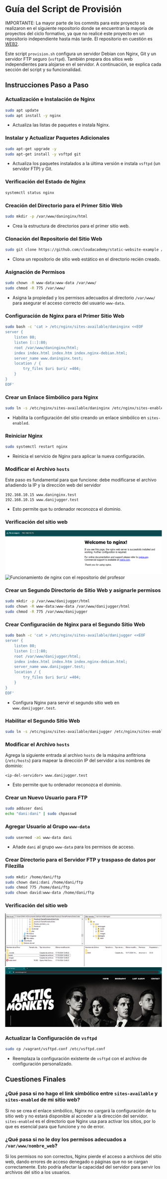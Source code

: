 # Guía del Script de Provisión

IMPORTANTE: La mayor parte de los commits para este proyecto se realizaron en el siguiente repositorio donde se encuentran la mayoría de proyectos del ciclo formativo, ya que no realicé este proyecto en un repositorio independiente hasta más tarde. El repositorio en cuestión es [WEB2](https://github.com/Danielfo684/WEB2).

Este script `provision.sh` configura un servidor Debian con Nginx, Git y un servidor FTP seguro (`vsftpd`). También prepara dos sitios web independientes para alojarse en el servidor. A continuación, se explica cada sección del script y su funcionalidad.

## Instrucciones Paso a Paso

### Actualización e Instalación de Nginx
```bash
sudo apt update
sudo apt install -y nginx
```
- Actualiza las listas de paquetes e instala Nginx.

### Instalar y Actualizar Paquetes Adicionales
```bash
sudo apt-get upgrade -y
sudo apt-get install -y vsftpd git
```
- Actualiza los paquetes instalados a la última versión e instala `vsftpd` (un servidor FTP) y Git.

### Verificación del Estado de Nginx
```bash
systemctl status nginx
```

### Creación del Directorio para el Primer Sitio Web
```bash
sudo mkdir -p /var/www/daninginx/html
```
- Crea la estructura de directorios para el primer sitio web.

### Clonación del Repositorio del Sitio Web
```bash
sudo git clone https://github.com/cloudacademy/static-website-example /var/www/daninginx/html
```
- Clona un repositorio de sitio web estático en el directorio recién creado.

### Asignación de Permisos
```bash
sudo chown -R www-data:www-data /var/www/
sudo chmod -R 775 /var/www/
```
- Asigna la propiedad y los permisos adecuados al directorio `/var/www/` para asegurar el acceso correcto del usuario `www-data`.

### Configuración de Nginx para el Primer Sitio Web
```bash
sudo bash -c 'cat > /etc/nginx/sites-available/daninginx <<EOF
server {
    listen 80;
    listen [::]:80;
    root /var/www/daninginx/html;
    index index.html index.htm index.nginx-debian.html;
    server_name www.daninginx.test;
    location / {
        try_files $uri $uri/ =404;
    }
}
EOF'
```

### Crear un Enlace Simbólico para Nginx
```bash
sudo ln -s /etc/nginx/sites-available/daninginx /etc/nginx/sites-enabled
```
- Habilita la configuración del sitio creando un enlace simbólico en `sites-enabled`.

### Reiniciar Nginx
```bash
sudo systemctl restart nginx
```
- Reinicia el servicio de Nginx para aplicar la nueva configuración.

### Modificar el Archivo `hosts`
Este paso es fundamental para que funcione: debe modificarse el archivo añadiendo la IP y la dirección web del servidor
```
192.168.10.15 www.daninginx.test
192.168.10.15 www.danijugger.test
```
- Esto permite que tu ordenador reconozca el dominio.

### Verificación del sitio web
![Captura de Filezilla](./images/nginx.png)
![Funcionamiento de nginx con el repositorio del profesor](./images/daninginx.test-working.png.png)

### Crear un Segundo Directorio de Sitio Web y asignarle permisos
```bash
sudo mkdir -p /var/www/danijugger/html
sudo chown -R www-data:www-data /var/www/danijugger/html
sudo chmod -R 775 /var/www/danijugger
```

### Crear Configuración de Nginx para el Segundo Sitio Web
```bash
sudo bash -c 'cat > /etc/nginx/sites-available/danijugger <<EOF
server {
    listen 80;
    listen [::]:80;
    root /var/www/danijugger/html;
    index index.html index.htm index.nginx-debian.html;
    server_name www.danijugger.test;
    location / {
        try_files $uri $uri/ =404;
    }
}
EOF'
```
- Configura Nginx para servir el segundo sitio web en `www.danijugger.test`.

### Habilitar el Segundo Sitio Web
```bash
sudo ln -s /etc/nginx/sites-available/danijugger /etc/nginx/sites-enabled
```

### Modificar el Archivo `hosts`
Agrega la siguiente entrada al archivo `hosts` de la máquina anfitriona (`/etc/hosts`) para mapear la dirección IP del servidor a los nombres de dominio:
```
<ip-del-servidor> www.danijugger.test
```
- Esto permite que tu ordenador reconozca el dominio.

### Crear un Nuevo Usuario para FTP
```bash
sudo adduser dani
echo "dani:dani" | sudo chpasswd
```

### Agregar Usuario al Grupo `www-data`
```bash
sudo usermod -aG www-data dani
```
- Añade `dani` al grupo `www-data` para los permisos de acceso.

### Crear Directorio para el Servidor FTP y traspaso de datos por Filezilla
```bash
sudo mkdir /home/dani/ftp
sudo chown dani:dani /home/dani/ftp
sudo chmod 775 /home/dani/ftp
sudo chown david:www-data /home/dani/ftp
```
### Verificación del sitio web
![Captura de Filezilla](./images/FileZillaFuncionando.png)
![Captura de la segunda web](./images/segundawebFuncionando.png)


### Actualizar la Configuración de `vsftpd`
```bash
sudo cp /vagrant/vsftpd.conf /etc/vsftpd.conf
```
- Reemplaza la configuración existente de `vsftpd` con el archivo de configuración personalizado.

## Cuestiones Finales

### ¿Qué pasa si no hago el link simbólico entre `sites-available` y `sites-enabled` de mi sitio web?
Si no se crea el enlace simbólico, Nginx no cargará la configuración de tu sitio web y no estará disponible al acceder a la dirección del servidor. `sites-enabled` es el directorio que Nginx usa para activar los sitios, por lo que es esencial para que funcione y no de error.

### ¿Qué pasa si no le doy los permisos adecuados a `/var/www/nombre_web`?
Si los permisos no son correctos, Nginx pierde el acceso a archivos del sitio web, dando errores de acceso denegado o páginas que no se cargan correctamente. Esto podría afectar la capacidad del servidor para servir los archivos del sitio a los usuarios.
